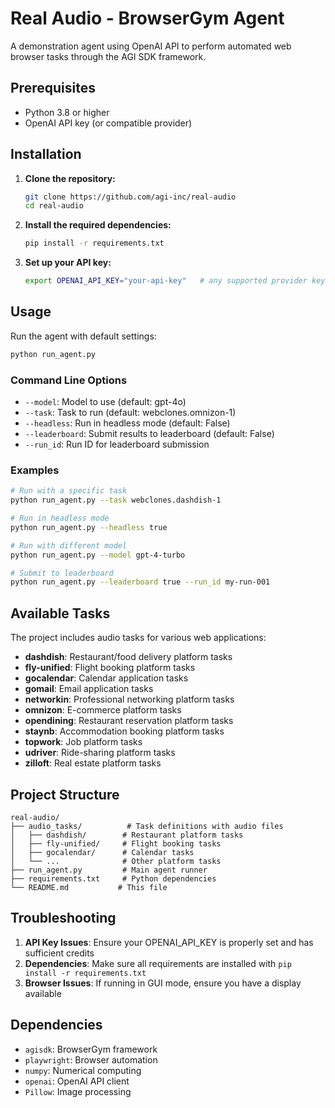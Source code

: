 # Real Audio - BrowserGym Agent

A demonstration agent using OpenAI API to perform automated web browser tasks through the AGI SDK framework.

## Prerequisites

- Python 3.8 or higher
- OpenAI API key (or compatible provider)

## Installation

1. **Clone the repository:**
   ```bash
   git clone https://github.com/agi-inc/real-audio
   cd real-audio
   ```

2. **Install the required dependencies:**
   ```bash
   pip install -r requirements.txt
   ```

3. **Set up your API key:**
   ```bash
   export OPENAI_API_KEY="your-api-key"   # any supported provider key works
   ```

## Usage

Run the agent with default settings:
```bash
python run_agent.py
```

### Command Line Options

- `--model`: Model to use (default: gpt-4o)
- `--task`: Task to run (default: webclones.omnizon-1)
- `--headless`: Run in headless mode (default: False)
- `--leaderboard`: Submit results to leaderboard (default: False)
- `--run_id`: Run ID for leaderboard submission

### Examples

```bash
# Run with a specific task
python run_agent.py --task webclones.dashdish-1

# Run in headless mode
python run_agent.py --headless true

# Run with different model
python run_agent.py --model gpt-4-turbo

# Submit to leaderboard
python run_agent.py --leaderboard true --run_id my-run-001
```

## Available Tasks

The project includes audio tasks for various web applications:
- **dashdish**: Restaurant/food delivery platform tasks
- **fly-unified**: Flight booking platform tasks  
- **gocalendar**: Calendar application tasks
- **gomail**: Email application tasks
- **networkin**: Professional networking platform tasks
- **omnizon**: E-commerce platform tasks
- **opendining**: Restaurant reservation platform tasks
- **staynb**: Accommodation booking platform tasks
- **topwork**: Job platform tasks
- **udriver**: Ride-sharing platform tasks
- **zilloft**: Real estate platform tasks

## Project Structure

```
real-audio/
├── audio_tasks/          # Task definitions with audio files
│   ├── dashdish/        # Restaurant platform tasks
│   ├── fly-unified/     # Flight booking tasks
│   ├── gocalendar/      # Calendar tasks
│   └── ...              # Other platform tasks
├── run_agent.py         # Main agent runner
├── requirements.txt     # Python dependencies
└── README.md           # This file
```

## Troubleshooting

1. **API Key Issues**: Ensure your OPENAI_API_KEY is properly set and has sufficient credits
2. **Dependencies**: Make sure all requirements are installed with `pip install -r requirements.txt`
3. **Browser Issues**: If running in GUI mode, ensure you have a display available

## Dependencies

- `agisdk`: BrowserGym framework
- `playwright`: Browser automation
- `numpy`: Numerical computing
- `openai`: OpenAI API client
- `Pillow`: Image processing
